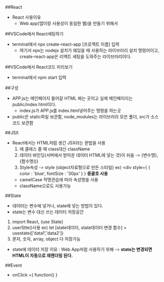 ##React
- React 사용이유
  - Web app(앱이랑 사용성이 동일한 웹)을 만들기 위해서 

##VSCode에서 React세팅하기
- terminal에서 npx create-react-app [프로젝트 이름] 입력
  - 여기서 npx는 nodejs 설치가 돼있을 때 사용하는 라이브러리 설치 명령어이고, create-react-app은 리액트 세팅을 도와주는 라이브러리이다.
  
##VSCode에서 React코드 미리보기
- terminal에서 npm start 입력

##구성
- APP.js는 메인페이지 들어갈 HTML 짜는 곳이고 실제 메인페이지는 public/index.html이다.
  - index.js가 APP.js를 index.html넣어주는 명령을 하는곳
- public은 static파일 보관함, node_modules는 라이브러리 모은 폴더, src가 소스코드 보관함

##JSX
- React에서는 HTML처럼 생긴 JSX라는 문법을 사용
  1. <div>에 클래스 줄 때 class대신 className
  2. 데이터 바인딩(서버에서 받아온 데이터 HTML에 넣는 것)이 쉬움 -> {변수명}, {함수명()}
  3. Style속성 -> style {object자료형으로 만든 스타일} ex) <div style={ { color : 'blue', fontSize : '30px' } }  **중괄호 사용**
    - camelCase 작명관습에 따라 속성명을 사용
    - className으로도 사용가능 

##State
- 데이터는 변수에 넣거나, state에 넣는 방법이 있다.
- state는 변수 대신 쓰는 데이터 저장공간 
 1. import React, {use State}
 2. userStte()사용 ex) let [state데이터, state데이터 변경 함수] = usestate(['data1','data2']) 
 3. 문자, 숫자, array, object 다 저장가능
- state에 데이터 저장 이유 : Web App처럼 사용하기 위해 -> **state는 변경되면 HTML이 자동으로 재렌더링 된다.**

##Event
- onClick ={ function() }

